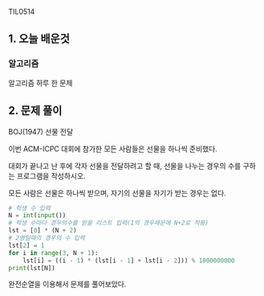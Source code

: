 TIL0514

## 1. 오늘 배운것

### 알고리즘



알고리즘 하루 한 문제

## 2. 문제 풀이

BOJ(1947) 선물 전달

이번 ACM-ICPC 대회에 참가한 모든 사람들은 선물을 하나씩 준비했다.

대회가 끝나고 난 후에 각자 선물을 전달하려고 할 때, 선물을 나누는 경우의 수를 구하는 프로그램을 작성하시오.

모든 사람은 선물은 하나씩 받으며, 자기의 선물을 자기가 받는 경우는 없다.

``````python
# 헉생 수 입력
N = int(input())
# 학생 수마다 경우의수를 받을 리스트 입력(1의 경우때문에 N+2로 적용)
lst = [0] * (N + 2)
# 2명일때의 경우의 수 입력
lst[2] = 1
for i in range(3, N + 1):
    lst[i] = ((i - 1) * (lst[i - 1] + lst[i - 2])) % 1000000000
print(lst[N])
``````



완전순열을 이용해서 문제를 풀어보았다.